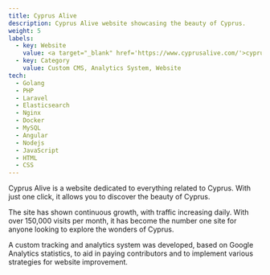```yaml
---
title: Cyprus Alive
description: Cyprus Alive website showcasing the beauty of Cyprus.
weight: 5
labels:
  - key: Website
    value: <a target="_blank" href='https://www.cyprusalive.com/'>cyprusalive.com</a>
  - key: Category
    value: Custom CMS, Analytics System, Website
tech:
  - Golang
  - PHP
  - Laravel
  - Elasticsearch
  - Nginx
  - Docker
  - MySQL
  - Angular
  - Nodejs
  - JavaScript
  - HTML
  - CSS
---
```


Cyprus Alive is a website dedicated to everything related to Cyprus. With just one click, it allows you to discover the beauty of Cyprus.

The site has shown continuous growth, with traffic increasing daily. With over 150,000 visits per month, it has become the number one site for anyone looking to explore the wonders of Cyprus.

A custom tracking and analytics system was developed, based on Google Analytics statistics, to aid in paying contributors and to implement various strategies for website improvement.

